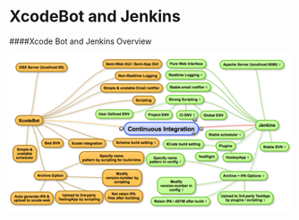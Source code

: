 XcodeBot and Jenkins
===================

####Xcode Bot and Jenkins Overview

![XCodebot & Jenkins](https://github.com/haikieu/XcodeBot-vs-Jenkins/blob/master/Xcodebot%20vs%20Jenkins.png "XCodebot & Jenkins")
